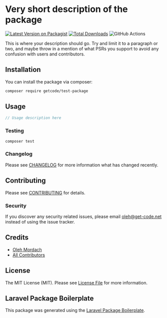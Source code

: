 # Very short description of the package

[![Latest Version on Packagist](https://img.shields.io/packagist/v/getcode/test-package.svg?style=flat-square)](https://packagist.org/packages/getcode/test-package)
[![Total Downloads](https://img.shields.io/packagist/dt/getcode/test-package.svg?style=flat-square)](https://packagist.org/packages/getcode/test-package)
![GitHub Actions](https://github.com/getcode/test-package/actions/workflows/main.yml/badge.svg)

This is where your description should go. Try and limit it to a paragraph or two, and maybe throw in a mention of what PSRs you support to avoid any confusion with users and contributors.

## Installation

You can install the package via composer:

```bash
composer require getcode/test-package
```

## Usage

```php
// Usage description here
```

### Testing

```bash
composer test
```

### Changelog

Please see [CHANGELOG](CHANGELOG.md) for more information what has changed recently.

## Contributing

Please see [CONTRIBUTING](CONTRIBUTING.md) for details.

### Security

If you discover any security related issues, please email oleh@get-code.net instead of using the issue tracker.

## Credits

-   [Oleh Mordach](https://github.com/getcode)
-   [All Contributors](../../contributors)

## License

The MIT License (MIT). Please see [License File](LICENSE.md) for more information.

## Laravel Package Boilerplate

This package was generated using the [Laravel Package Boilerplate](https://laravelpackageboilerplate.com).

